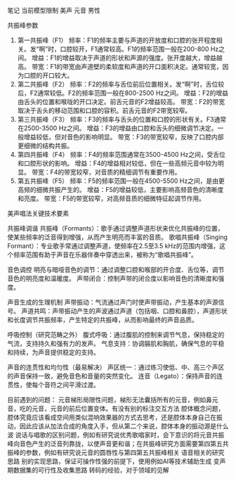 笔记
当前模型限制
美声 元音 男性 

共振峰参数
1. 第一共振峰（F1）
频率：F1的频率主要与声道的开放度和口腔的张开程度相关。发“啊”时，口腔较开，F1通常较高。F1的频率范围一般在200-800 Hz之间。
增益：F1的增益取决于声道的形状和声源的强度。张开度越大，增益越高。
带宽：F1的带宽由声道壁的柔软度和声道的开口面积决定。通常较宽，因为口腔的开口较大。
2. 第二共振峰（F2）
频率：F2的频率与舌位前后位置相关。发“啊”时，舌位较后，F2通常较低。F2的频率范围一般在800-2500 Hz之间。
增益：F2的增益由舌头的位置和喉咙的开口决定。前舌元音的F2增益较高。
带宽：F2的带宽取决于舌头的移动范围和口腔的容积。前舌元音的F2带宽较窄。
3. 第三共振峰（F3）
频率：F3的频率与舌头的位置和口腔的形状有关。F3通常在2500-3500 Hz之间。
增益：F3的增益由口腔和舌头的细微调节决定。一般增益较低，但对音色的影响明显。
带宽：F3的带宽较窄，反映了口腔内部更细微的结构共振。
4. 第四共振峰（F4）
频率：F4的频率范围通常在3500-4500 Hz之间，受舌位和口腔形状的影响。
增益：F4的增益相对较低，但在一些高频元音中较为明显。
带宽：F4的带宽较窄，对音质的精细调节有重要作用。
5. 第五共振峰（F5）
频率：F5的频率范围一般在4500-5500 Hz之间，是由更高频的细微共振产生的。
增益：F5的增益较低，主要影响高频音色的清晰度和亮度。
带宽：F5的带宽较窄，对高频音质的细微特征起调节作用。

美声唱法关键技术要素

共振峰调谐
共振峰（Formants）：歌手通过调整声道形状来优化共振峰的位置，使某些频率的泛音得到增强，从而产生明亮而丰富的音质。
歌唱共振峰（Singing Formant）：专业歌手常通过调整声道，使频率在2.5至3.5 kHz的范围内增强，这个频率范围有助于声音在乐器伴奏中穿透出来，被称为“歌唱共振峰”。

音色调控
明亮与暗哑音色的调节：通过调整口腔和喉部的开合度、舌位等，调节音色的明亮度和温暖度。
声带闭合：控制声带的闭合度以影响音色的清晰度和强度。

声音生成的生理机制
声带振动：气流通过声门时使声带振动，产生基本的声源信号。
声道共鸣：声带振动产生的声波通过声道（包括咽、口腔和鼻腔），声道形状和长度调节共振频率，产生特定的共振峰，从而影响最终的声音品质。

呼吸控制（研究范畴之外）
腹式呼吸：通过腹肌的控制来调节气息，保持稳定的气流，支持持久和强有力的发声。
气息支持：协调膈肌和胸肌，确保气息的平稳和持续，为声音提供稳定的支持。

声音的连贯性和均匀性（最易解决）
声区统一：通过练习使低、中、高三个声区的声音保持一致，避免音色和音量的突然变化。
连音（Legato）：保持声音的连贯性，使每个音符之间平滑过渡。




目前遇到的问题：
元音梯形局限性问题，梯形无法囊括所有的元音，例如鼻元音，吃的元音，元音的前后位置变体。有没有别的标注交互方法
腔体概念问题，腔体究竟应该看成空间用类似混响效果器的方式去思考，还是腔体本身自己在振动，因此应该从加法合成的角度入手，但从第二个来说，腔体本身的振动源是什么波
说话与唱歌的区别问题，例如有研究说优秀歌唱家时，会下意识的将元音共振峰向音色产生的泛音列靠拢，以使声音更和谐；在共振峰研究方面需要第四第五共振峰的参数，例如有研究说元音的圆唇性与第四第五共振峰相关
语音相关的研究思路
别的实现思路，保证可操作性强的前提下，使用例如AI等技术辅助生成
变声期数据集的可行性及收集思路
转码的经验，对于领域的见解